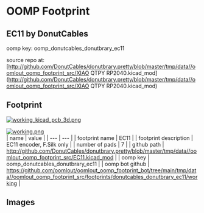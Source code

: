 # OOMP Footprint  
## EC11  by DonutCables  
  
oomp key: oomp_donutcables_donutbrary_ec11  
  
source repo at: [http://github.com/DonutCables/donutbrary.pretty/blob/master/tmp/data//oomlout_oomp_footprint_src/XIAO QTPY RP2040.kicad_mod](http://github.com/DonutCables/donutbrary.pretty/blob/master/tmp/data//oomlout_oomp_footprint_src/XIAO QTPY RP2040.kicad_mod)  
## Footprint  
  
[![working_kicad_pcb_3d.png](working_kicad_pcb_3d_600.png)](working_kicad_pcb_3d.png)  
  
[![working.png](working_600.png)](working.png)  
| name | value | 
| --- | --- | 
| footprint name | EC11 | 
| footprint description | EC11 encoder, F.Silk only | 
| number of pads | 7 | 
| github path | http://github.com/DonutCables/donutbrary.pretty/blob/master/tmp/data//oomlout_oomp_footprint_src/EC11.kicad_mod | 
| oomp key | oomp_donutcables_donutbrary_ec11 | 
| oomp bot github | https://github.com/oomlout/oomlout_oomp_footprint_bot/tree/main/tmp/data//oomlout_oomp_footprint_src/footprints/donutcables_donutbrary_ec11/working | 
## Images  
